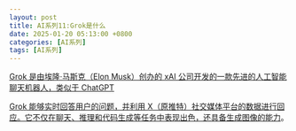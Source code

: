 ```yaml
---
layout: post
title: AI系列11:Grok是什么
date: 2025-01-20 05:13:00 +0800
categories: [AI系列]
tags: [AI系列]
---
```


[Grok 是由埃隆·马斯克（Elon Musk）创办的 xAI 公司开发的一款先进的人工智能聊天机器人，类似于 ChatGPT](https://zhuanlan.zhihu.com/p/667834138)

[Grok 能够实时回答用户的问题，并利用 X（原推特）社交媒体平台的数据进行回应](https://zh.wikipedia.org/zh-cn/Grok)[。它不仅在聊天、推理和代码生成等任务中表现出色，还具备生成图像的能力](https://m.thepaper.cn/newsDetail_forward_28408973)。